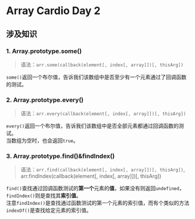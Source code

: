 # Array Cardio Day 2
## 涉及知识
### 1. Array.prototype.some()
> 语法：`arr.some(callback(element[, index[, array]])[, thisArg])` <br/>

`some()`返回一个布尔值，告诉我们该数组中是否至少有一个元素通过了回调函数的测试。<br/>

### 2. Array.prototype.every()
> 语法：`arr.every(callback(element[, index[, array]])[, thisArg])` <br/>

`every()`返回一个布尔值，告诉我们该数组中是否全部元素都通过回调函数的测试。<br/>
当数组为空时，也会返回`true`。<br/>

### 3. Array.prototype.find()&findIndex()
> 语法：`arr.find(callback(element[, index[, array]])[, thisArg])`, arr.findIndex(callback(element[, index[, array]])[, thisArg]) <br/>

`find()`查找通过回调函数测试的**第一个**元素的**值**，如果没有则返回`undefined`，`findIndex()`则是查找其**索引值**。<br/>
注意`findIndex()`是查找通过函数测试的第一个元素的索引值，而有个类似的方法`indexOf()`是查找给定元素的索引值。
